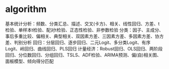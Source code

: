# algorithm

基本统计分析：频数、分类汇总、描述、交叉(卡方)、相关、线性回归、方差、t检验、单样本t检验、配对t检验、正态性检验、非参数检验
分类：因子、主成分、事后多重比较、偏相关、典型相关、双因素方差、三因素方差、多因素方差、协方差、判别分析
回归：分层回归、逐步回归、二元Logit、多分类Logit、有序Logit、岭回归、曲线回归、PLS回归
计量经济：Robust回归、OLS回归、两阶段回归、分位数回归、分组回归、TSLS、ADF检验、ARIMA预测、偏(自)相关图、面板模型、倾向得分匹配
